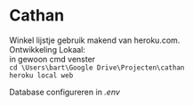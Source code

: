 # Cathan

Winkel lijstje gebruik makend van heroku.com.  
Ontwikkeling Lokaal:  
in gewoon cmd venster  
`cd \Users\bart\Google Drive\Projecten\cathan`   
`heroku local web`

Database configureren in *.env*
